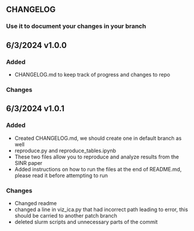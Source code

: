 ## CHANGELOG
### Use it to document your changes in your branch

## 6/3/2024 v1.0.0
### Added
- CHANGELOG.md to keep track of progress and changes to repo
### Changes
## 6/3/2024 v1.0.1
### Added
- Created CHANGELOG.md, we should create one in default branch as well
- reproduce.py and reproduce_tables.ipynb
- These two files allow you to reproduce and analyze results from the SINR paper
- Added instructions on how to run the files at the end of README.md, please read it before attempting to run
### Changes
- Changed readme
- changed a line in viz_ica.py that had incorrect path leading to error, this should be carried to another patch branch
- deleted slurm scripts and unnecessary parts of the commit